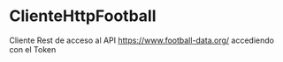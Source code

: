 # ClienteHttpFootball
Cliente Rest de acceso al API https://www.football-data.org/ accediendo con el Token
